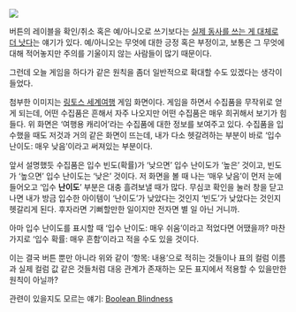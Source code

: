 ![](https://40.media.tumblr.com/ca609880938e0928f8e762827a9ac98b/tumblr_n4mzt2vGTB1qz6t91o1_1280.png)

버튼의 레이블을 확인/취소 혹은 예/아니오로 쓰기보다는 [실제 동사를 쓰는 게 대체로 더 낫다][1]는 얘기가 있다. 예/아니오는 무엇에 대한 긍정 혹은 부정이고, 보통은 그 무엇에 대해 적어놓지만 주의를 기울이지 않는 사람들이 많기 때문이다.

그런데 오늘 게임을 하다가 같은 원칙을 좀더 일반적으로 확대할 수도 있겠다는 생각이 들었다.

첨부한 이미지는 [링토스 세계여행][2] 게임 화면이다. 게임을 하면서 수집품을 무작위로 얻게 되는데, 어떤 수집품은 흔해서 자주 나오지만 어떤 수집품은 매우 희귀해서 보기가 힘들다. 위 화면은 ‘여행용 캐리어’라는 수집품에 대한 정보를 보여주고 있다. 수집품을 입수했을 때도 저것과 거의 같은 화면이 뜨는데, 내가 다소 헷갈려하는 부분이 바로 ‘입수 난이도: 매우 낮음’이라고 써져있는 부분이다.

앞서 설명했듯 수집품은 입수 빈도(확률)가 ‘낮으면’ 입수 난이도가 ‘높은’ 것이고, 빈도가 ‘높으면’ 입수 난이도는 ‘낮은’ 것이다. 저 화면을 볼 때 나는 ‘매우 낮음’이 먼저 눈에 들어오고 ‘입수 **난이도**’ 부분은 대충 흘려보낼 때가 많다. 무심코 확인을 눌러 창을 닫고 나면 내가 방금 입수한 아이템이 ‘난이도’가 낮았다는 것인지 ‘빈도’가 낮았다는 것인지 헷갈리게 된다. 후자라면 기뻐할만한 일이지만 전자면 별 일 아닌 거니까.

아마 입수 난이도를 표시할 때 ‘입수 난이도: 매우 쉬움’이라고 적었다면 어땠을까? 마찬가지로 ‘입수 확률: 매우 흔함’이라고 적을 수도 있을 것이다.

이는 결국 버튼 뿐만 아니라 위와 같이 ‘항목: 내용’으로 적히는 것들이나 표의 컬럼 이름과 실제 컬럼 값 같은 것들처럼 대응 관계가 존재하는 모든 표지에서 적용할 수 있을만한 원칙이 아닐까?

관련이 있을지도 모르는 얘기: [Boolean Blindness][3]

[1]: http://ux.stackexchange.com/a/9960
[2]: devcat.nexon.com/ringtoss/
[3]: https://existentialtype.wordpress.com/2011/03/15/boolean-blindness/
